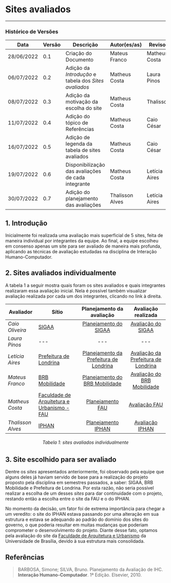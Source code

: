 # Sites avaliados
***

### Histórico de Versões

**Data** | **Versão** | **Descrição** | **Autor(es/as)** | **Revisor**|
--- | --- | --- | --- | --- |
28/06/2022 | 0.1 | Criação do Documento | Mateus Franco | Matheus Costa |
06/07/2022 | 0.2 | Adição da _Introdução_ e tabela dos _Sites avaliados_ | Matheus Costa | Laura Pinos |
08/07/2022 | 0.3 | Adição da motivação da escolha do site | Matheus Costa | Thalisson
11/07/2022 | 0.4 | Adição do tópico de Referências | Matheus Costa | Caio César
16/07/2022 | 0.5 | Adição de legenda da tabela de sites avaliados | Matheus Costa | Caio César 
19/07/2022 | 0.6 | Disponibilização das avaliações de cada integrante | Matheus Costa | Letícia Aires
30/07/2022 | 0.7 | Adição do planejamento das avaliações | Thalisson Alves | Letícia Aires

## 1. Introdução
Inicialmente foi realizada uma avaliação mais superficial de 5 sites,
feita de maneira individual por integrantes da equipe.
Ao final, a equipe escolheu em consenso apenas um site para ser avaliado de maneira mais profunda, aplicando as técnicas de avaliação estudadas
na disciplina de Interação Humano-Computador.

## 2. Sites avaliados individualmente

A tabela 1 a seguir mostra quais foram os sites avaliados e quais integrantes realizaram essa avaliação inicial. Nela é possível também visualizar avaliação realizada por cada um dos integrantes, clicando no link à direita.

**Avaliador** | **Sítio** | **Planejamento da avaliação** | **Avaliação realizada** |
--- | --- | :---: | :---: |
_Caio Oliveira_| [SIGAA](https://sig.unb.br/sipac/) | [Planejamento do SIGAA](avaliacoesIndividuais/PlanejamentoCaio.pdf) | [Avaliação do SIGAA](avaliacoesIndividuais/AvaliacaoCaio.pdf)
_Laura Pinos_| --- | --- | ---
_Letícia Aires_| [Prefeitura de Londrina](https://portal.londrina.pr.gov.br/) | [Planejamento da Prefeitura de Londrina](avaliacoesIndividuais/PlanejamentoLeticia.pdf) | [Avaliação da Prefeitura de Londrina](avaliacoesIndividuais/AvaliacaoLeticia.pdf)
_Mateus Franco_| [BRB Mobilidade](https://mobilidade.brb.com.br/mobilidade/) | [Planejamento do BRB Mobilidade](avaliacoesIndividuais/PlanejamentoMateusF.pdf) | [Avaliação do BRB Mobilidade](avaliacoesIndividuais/AvaliacaoMateusF.pdf)
_Matheus Costa_| [Faculdade de Arquitetura e Urbanismo - FAU](http://fau.unb.br/) | [Planejamento FAU](avaliacoesIndividuais/PlanejamentoMatheusC.pdf) | [Avaliação FAU](avaliacoesIndividuais/AvaliacaoMatheusC.pdf)
_Thalisson Alves_| [IPHAN](http://portal.iphan.gov.br/) | [Planejamento IPHAN](avaliacoesIndividuais/PlanejamentoThalisson.pdf) | [Avaliação IPHAN](avaliacoesIndividuais/AvaliacaoThalisson.pdf)
<h6 align = "center">Tabela 1: sites avaliados individualmente</h6>

## 3. Site escolhido para ser avaliado
Dentre os _sites_ apresentados anteriormente, foi observado pela equipe que alguns deles já haviam servido de base para a realização do projeto proposto pela disciplina em semestres passados, a saber: SIGAA, BRB Mobilidade e Prefeitura de Londrina. Por esta razão, não seria possível realizar a escolha de um desses _sites_ para dar continuidade com o projeto, restando então a escolha entre o site da FAU e o do IPHAN.

No momento da decisão, um fator foi de extrema importância para chegar a um veredito: o site do IPHAN estava passando por uma alteração em sua estrutura e estava se adequando ao padrão do domínio dos sites do governo, o que poderia resultar em muitas mudanças que poderiam comprometer o desenvolvimento do projeto. Diante desse fato, optamos pela avaliação do site da [Faculdade de Arquitetura e Urbanismo](http://fau.unb.br/) da Universidade de Brasília, devido à sua estrutura mais consolidada.

## Referências
> BARBOSA, Simone; SILVA, Bruno. Planejamento da Avaliação de IHC. **Interação Humano-Computador**. 1ª Edição. Elsevier, 2010.